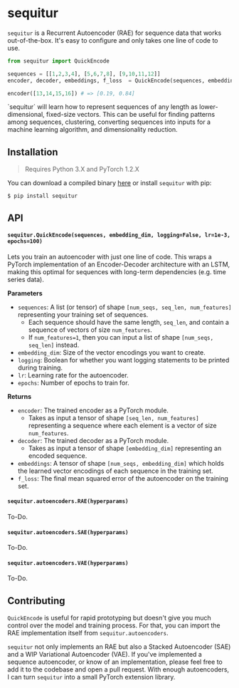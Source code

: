 # sequitur

`sequitur` is a Recurrent Autoencoder (RAE) for sequence data that works out-of-the-box. It's easy to configure and only takes one line of code to use.

```python
from sequitur import QuickEncode

sequences = [[1,2,3,4], [5,6,7,8], [9,10,11,12]]
encoder, decoder, embeddings, f_loss  = QuickEncode(sequences, embedding_dim=2)

encoder([13,14,15,16]) # => [0.19, 0.84]
```

<!--An autoencoder will learn how to-->`sequitur` will learn how to represent sequences of any length as lower-dimensional, fixed-size vectors. This can be useful for finding patterns among sequences, clustering, converting sequences into inputs for a machine learning algorithm, and dimensionality reduction.

## Installation

> Requires Python 3.X and PyTorch 1.2.X

You can download a compiled binary [here](https://github.com/shobrook/sequitur/) or install `sequitur` with pip:

`$ pip install sequitur`

## API

#### `sequitur.QuickEncode(sequences, embedding_dim, logging=False, lr=1e-3, epochs=100)`

Lets you train an autoencoder with just one line of code. This wraps a PyTorch implementation of an Encoder-Decoder architecture with an LSTM, making this optimal for sequences with long-term dependencies (e.g. time series data).

**Parameters**

- `sequences`: A list (or tensor) of shape `[num_seqs, seq_len, num_features]` representing your training set of sequences.
  - Each sequence should have the same length, `seq_len`, and contain a sequence of vectors of size `num_features`.
  - If `num_features=1`, then you can input a list of shape `[num_seqs, seq_len]` instead.
- `embedding_dim`: Size of the vector encodings you want to create.
- `logging`: Boolean for whether you want logging statements to be printed during training.
- `lr`: Learning rate for the autoencoder.
- `epochs`: Number of epochs to train for.

**Returns**

- `encoder`: The trained encoder as a PyTorch module.
  - Takes as input a tensor of shape `[seq_len, num_features]` representing a sequence where each element is a vector of size `num_features`.
- `decoder`: The trained decoder as a PyTorch module.
  - Takes as input a tensor of shape `[embedding_dim]` representing an encoded sequence.
- `embeddings`: A tensor of shape `[num_seqs, embedding_dim]` which holds the learned vector encodings of each sequence in the training set.
- `f_loss`: The final mean squared error of the autoencoder on the training set.

#### `sequitur.autoencoders.RAE(hyperparams)`

To-Do.

#### `sequitur.autoencoders.SAE(hyperparams)`

To-Do.

#### `sequitur.autoencoders.VAE(hyperparams)`

To-Do.

## Contributing

`QuickEncode` is useful for rapid prototyping but doesn't give you much control over the model and training process. For that, you can import the RAE implementation itself from `sequitur.autoencoders`.

`sequitur` not only implements an RAE but also a Stacked Autoencoder (SAE) and a WIP Variational Autoencoder (VAE). If you've implemented a sequence autoencoder, or know of an implementation, please feel free to add it to the codebase and open a pull request. With enough autoencoders, I can turn `sequitur` into a small PyTorch extension library.

<!--Provide proof that it's generally effective-->

<!-- https://github.com/szagoruyko/pytorchviz
https://github.com/RobRomijnders/AE_ts
https://github.com/erickrf/autoencoder
https://miro.medium.com/max/1400/1*sWc8g2yiQrOzntbVeGzbEQ.png
https://arxiv.org/pdf/1502.04681.pdf -->
